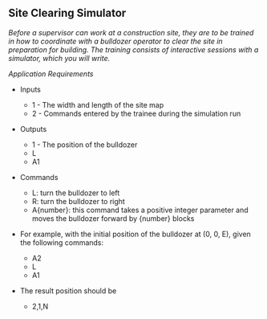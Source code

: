 ## Site Clearing Simulator

_Before a supervisor can work at a construction site, they are to be trained in how to coordinate with a bulldozer operator to clear the site in preparation for building. The training consists of interactive sessions with a simulator, which you will write._

_Application Requirements_
- Inputs
  - 1 - The width and length of the site map
  - 2 - Commands entered by the trainee during the simulation run

- Outputs
  - 1 - The position of the bulldozer
  - L
  - A1
- Commands
  - L: turn the bulldozer to left
  - R: turn the bulldozer to right
  - A{number}: this command takes a positive integer parameter and moves the bulldozer forward by {number} blocks

- For example, with the initial position of the bulldozer at (0, 0, E), given the following commands:
  - A2
  - L
  - A1
- The result position should be
  - 2,1,N
  
